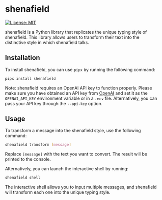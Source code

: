# shenafield

[![License: MIT](https://img.shields.io/badge/License-MIT-yellow.svg)](https://opensource.org/licenses/MIT)

shenafield is a Python library that replicates the unique typing style of shenafield. This library allows users to transform their text into the distinctive style in which shenafield talks.

## Installation

To install shenafield, you can use `pipx` by running the following command:

```bash
pipx install shenafield
```

Note: shenafield requires an OpenAI API key to function properly. Please make sure you have obtained an API key from [OpenAI](https://platform.openai.com/account/api-keys) and set it as the `OPENAI_API_KEY` environment variable or in a `.env` file. Alternatively, you can pass your API key through the `--api-key` option.

## Usage

To transform a message into the shenafield style, use the following command:

```bash
shenafield transform [message]
```

Replace `[message]` with the text you want to convert. The result will be printed to the console.

Alternatively, you can launch the interactive shell by running:

```bash
shenafield shell
```

The interactive shell allows you to input multiple messages, and shenafield will transform each one into the unique typing style.
